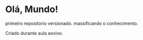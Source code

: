 # Olá, Mundo!
 primeiro repositorio versionado. massificando o conhecimento. 

 Criado durante aula aovivo.

 
